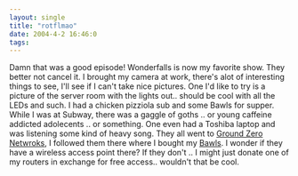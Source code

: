 ```yaml
---
layout: single
title: "rotflmao"
date: 2004-4-2 16:46:0
tags: 
---
```


Damn that was a good episode! Wonderfalls is now my favorite show. They better not cancel it. I brought my camera at work, there's alot of interesting things to see, I'll see if I can't take nice pictures. One I'd like to try is a picture of the server room with the lights out.. should be cool with all the LEDs and such. I had a chicken pizziola sub and some Bawls for supper. While I was at Subway, there was a gaggle of goths .. or young caffeine addicted adolecents .. or something. One even had a Toshiba laptop and was listening some kind of heavy song. They all went to [Ground Zero Netwroks][1], I followed them there where I bought my [Bawls][2]. I wonder if they have a wireless access point there? If they don't .. I might just donate one of my routers in exchange for free access.. wouldn't that be cool.



   [1]: http://gzn-moncton.com/index.shtml
   [2]: http://www.bawls.com
